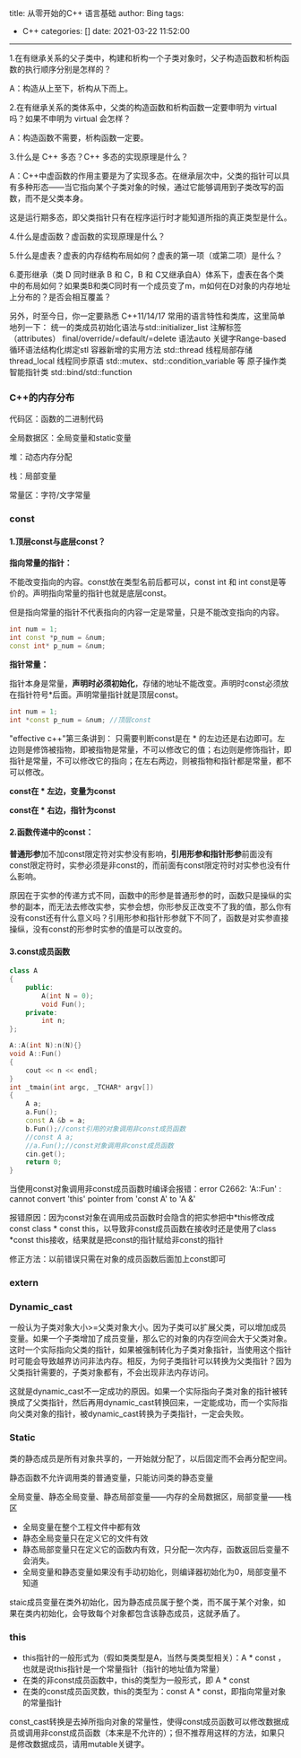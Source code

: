 title: 从零开始的C++ 语言基础
author: Bing
tags:
  - C++
categories: []
date: 2021-03-22 11:52:00
---
1.在有继承关系的父子类中，构建和析构一个子类对象时，父子构造函数和析构函数的执行顺序分别是怎样的？

A：构造从上至下，析构从下而上。

2.在有继承关系的类体系中，父类的构造函数和析构函数一定要申明为 virtual 吗？如果不申明为 virtual 会怎样？

A：构造函数不需要，析构函数一定要。

3.什么是 C++ 多态？C++ 多态的实现原理是什么？

A：C++中虚函数的作用主要是为了实现多态。在继承层次中，父类的指针可以具有多种形态——当它指向某个子类对象的时候，通过它能够调用到子类改写的函数，而不是父类本身。

这是运行期多态，即父类指针只有在程序运行时才能知道所指的真正类型是什么。

4.什么是虚函数？虚函数的实现原理是什么？ 

5.什么是虚表？虚表的内存结构布局如何？虚表的第一项（或第二项）是什么？ 

6.菱形继承（类 D 同时继承 B 和 C，B 和 C又继承自A）体系下，虚表在各个类中的布局如何？如果类B和类C同时有一个成员变了m，m如何在D对象的内存地址上分布的？是否会相互覆盖？ 

另外，时至今日，你一定要熟悉 C++11/14/17 常用的语言特性和类库，这里简单地列一下： 
  统一的类成员初始化语法与std::initializer_list<T> 
  注解标签（attributes） 
  final/override/=default/=delete
  语法auto
  关键字Range-based 
  循环语法结构化绑定stl 
  容器新增的实用方法
  std::thread
  线程局部存储 thread_local
  线程同步原语 std::mutex、std::condition_variable 等
  原子操作类
  智能指针类
  std::bind/std::function



### C++的内存分布

代码区：函数的二进制代码

全局数据区：全局变量和static变量

堆：动态内存分配

栈：局部变量

常量区：字符/文字常量



### const

#### **1.顶层const与底层const？**

**指向常量的指针：**

不能改变指向的内容。const放在类型名前后都可以，const int 和 int const是等价的。声明指向常量的指针也就是底层const。

但是指向常量的指针不代表指向的内容一定是常量，只是不能改变指向的内容。

```c++
int num = 1;
int const *p_num = &num;
const int* p_num = &num;
```

**指针常量：**

指针本身是常量，**声明时必须初始化**，存储的地址不能改变。声明时const必须放在指针符号*后面。声明常量指针就是顶层const。

```c++
int num = 1;
int *const p_num = &num; //顶层const
```

"effective c++"第三条讲到： 只需要判断const是在 * 的左边还是右边即可。左边则是修饰被指物，即被指物是常量，不可以修改它的值；右边则是修饰指针，即指针是常量，不可以修改它的指向；在左右两边，则被指物和指针都是常量，都不可以修改。

**const在 * 左边，变量为const**

**const在 * 右边，指针为const**

#### **2.函数传递中的const：**

**普通形参**加不加const限定符对实参没有影响，**引用形参和指针形参**前面没有const限定符时，实参必须是非const的，而前面有const限定符时对实参也没有什么影响。

原因在于实参的传递方式不同，函数中的形参是普通形参的时，函数只是操纵的实参的副本，而无法去修改实参，实参会想，你形参反正改变不了我的值，那么你有没有const还有什么意义吗？引用形参和指针形参就下不同了，函数是对实参直接操纵，没有const的形参时实参的值是可以改变的。

#### **3.const成员函数**

```c++
class A
{
    public:
        A(int N = 0);
        void Fun();
    private:
        int n;
};

A::A(int N):n(N){}
void A::Fun()
{
    cout << n << endl;
}
int _tmain(int argc, _TCHAR* argv[])
{
    A a;
    a.Fun();
    const A &b = a;
    b.Fun();//const引用的对象调用非const成员函数
    //const A a;
    //a.Fun();//const对象调用非const成员函数
    cin.get();
    return 0;
}
```

当使用const对象调用非const成员函数时编译会报错：error C2662: 'A::Fun' : cannot convert 'this' pointer from 'const A' to 'A &'

报错原因：因为const对象在调用成员函数时会隐含的把实参把中*this修改成const class * const this，以导致非const成员函数在接收时还是使用了class *const this接收，结果就是把const的指针赋给非const的指针

修正方法：以前错误只需在对象的成员函数后面加上const即可



### extern



### Dynamic_cast

一般认为子类对象大小>=父类对象大小。因为子类可以扩展父类，可以增加成员变量。如果一个子类增加了成员变量，那么它的对象的内存空间会大于父类对象。这时一个实际指向父类的指针，如果被强制转化为子类对象指针，当使用这个指针时可能会导致越界访问非法内存。相反，为何子类指针可以转换为父类指针？因为父类指针需要的，子类对象都有，不会出现非法内存访问。

这就是dynamic_cast不一定成功的原因。如果一个实际指向子类对象的指针被转换成了父类指针，然后再用dynamic_cast转换回来，一定能成功，而一个实际指向父类对象的指针，被dynamic_cast转换为子类指针，一定会失败。



### Static

类的静态成员是所有对象共享的，一开始就分配了，以后固定而不会再分配空间。

静态函数不允许调用类的普通变量，只能访问类的静态变量

全局变量、静态全局变量、静态局部变量——内存的全局数据区，局部变量——栈区

- 全局变量在整个工程文件中都有效
- 静态全局变量只在定义它的文件有效
- 静态局部变量只在定义它的函数内有效，只分配一次内存，函数返回后变量不会消失。
- 全局变量和静态变量如果没有手动初始化，则编译器初始化为0，局部变量不知道

staic成员变量在类外初始化，因为静态成员属于整个类，而不属于某个对象，如果在类内初始化，会导致每个对象都包含该静态成员，这就矛盾了。



### this

- this指针的一般形式为（假如类类型是A，当然与类类型相关）：A * const ，也就是说this指针是一个常量指针（指针的地址值为常量）
- 在类的非const成员函数中，this的类型为一般形式，即 A * const
- 在类的const成员函灵数，this的类型为：const A * const，即指向常量对象的常量指针

const_cast转换是去掉所指向对象的常量性，使得const成员函数可以修改数据成员或调用非const成员函数（本来是不允许的）；但不推荐用这样的方法，如果只是修改数据成员，请用mutable关键字。